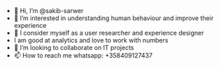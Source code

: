- 👋 Hi, I’m @sakib-sarwer
- 👀 I’m interested in understanding human behaviour and improve their experience
- 🌱 I consider myself as a user researcher and experience designer
- I am good at analytics and love to work with numbers
- 💞️ I’m looking to collaborate on IT projects
- 📫 How to reach me whatsapp: +358409127437

<!---
sakib-sarwer/sakib-sarwer is a ✨ special ✨ repository because its `README.md` (this file) appears on your GitHub profile.
You can click the Preview link to take a look at your changes.
--->
